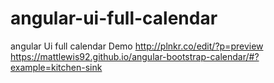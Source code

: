# angular-ui-full-calendar
angular Ui full calendar 
Demo
http://plnkr.co/edit/?p=preview
https://mattlewis92.github.io/angular-bootstrap-calendar/#?example=kitchen-sink
